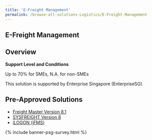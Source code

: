 ```yaml
---
title: 'E-Freight Management'
permalink: /browse-all-solutions-Logistics/E-Freight-Management
---
```


## E-Freight Management
## Overview

**Support Level and Conditions**

Up to 70% for SMEs, N.A. for non-SMEs

This solution is supported by Enterprise Singapore (EnterpriseSG).

## Pre-Approved Solutions

- <a href='/productivity-solutions-grant/solutionrepo/solution1416' target='_blank'>Freight Master Version 8.1</a><br>
- <a href='/productivity-solutions-grant/solutionrepo/solution1521' target='_blank'>SYSFREIGHT Version 8</a><br>
- <a href='/productivity-solutions-grant/solutionrepo/solution3085' target='_blank'>iLOGON (iFMS)</a><br>

{% include banner-psg-survey.html %}
